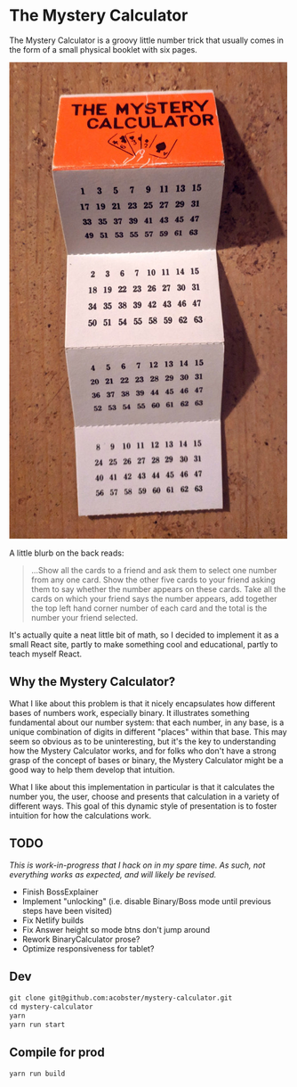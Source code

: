 # The Mystery Calculator

The Mystery Calculator is a groovy little number trick that usually comes in the form of a small physical booklet with six pages.

![My Mystery Calculator booklet](/img/booklet.jpg)

A little blurb on the back reads:

> ...Show all the cards to a friend and ask them to select one number from any one card. Show the other five cards to your friend asking them to say whether the number appears on these cards. Take all the cards on which your friend says the number appears, add together the top left hand corner number of each card and the total is the number your friend selected.

It's actually quite a neat little bit of math, so I decided to implement it as a small React site, partly to make something cool and educational, partly to teach myself React.

## Why the Mystery Calculator?

What I like about this problem is that it nicely encapsulates how different bases of numbers work, especially binary. It illustrates something fundamental about our number system: that each number, in any base, is a unique combination of digits in different "places" within that base. This may seem so obvious as to be uninteresting, but it's the key to understanding how the Mystery Calculator works, and for folks who don't have a strong grasp of the concept of bases or binary, the Mystery Calculator might be a good way to help them develop that intuition.

What I like about this implementation in particular is that it calculates the number you, the user, choose and presents that calculation in a variety of different ways. This goal of this dynamic style of presentation is to foster intuition for how the calculations work.

## TODO

*This is work-in-progress that I hack on in my spare time. As such, not everything works as expected, and will likely be revised.*

* Finish BossExplainer
* Implement "unlocking" (i.e. disable Binary/Boss mode until previous steps have been visited)
* Fix Netlify builds
* Fix Answer height so mode btns don't jump around
* Rework BinaryCalculator prose?
* Optimize responsiveness for tablet?

## Dev

```
git clone git@github.com:acobster/mystery-calculator.git
cd mystery-calculator
yarn
yarn run start
```

## Compile for prod

```
yarn run build
```
